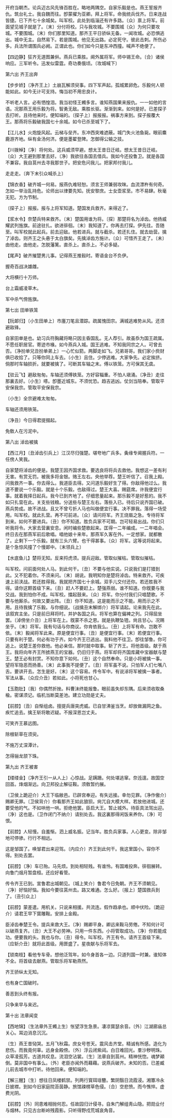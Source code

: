<!-- { "loadSidebar": true } -->
开府当朝杰。论兵迈古风先锋百胜在。略地两隅空。自家乐毅是也。燕王誓报齐仇。筑台礼士。我自魏而往。卽蒙擢为亚卿。拜上将军。命我统兵伐齐。日来连战皆捷。已下齐七十余城矣。叫军校。此处到临淄还有许多路。〔众〕禀上将军。前面望见城子就是了。〔末〕分付将校。只与我攻城。不要围城〔众〕为何只要攻城。不要围城。〔末〕你们那里知道。那齐王平日骄纵无备。一闻攻城。必恐惧逃出。城中无主。自然易下。若是围城。他见无出路。必定死守。彼此击刺。所伤必多。兵法所谓围兵必阙。正谓此也。你们如今只是东冲西撞。喊声不绝便了。 

【四边静】狂齐无道图兼倂。燕兵已乘胜。阃外属将军。师中锡王命。〔合〕诸侯响应。三军听令。迅发似雷霆。奇功奏俄顷。〔攻城喊下〕 

第六出
齐王出奔

【步步娇】〔净齐王上〕土崩瓦解须臾事。四下军声起。孤城累卵危。乐毅何人顿能如此。如今无计可支持。悔当初不用忠良计。

不听老人言。必有恓惶泪。我当初怪王蠋多言。谁知燕国果来报仇。一一如他的言语。况那燕王用乐毅为将。智勇无敌。乘胜长驱。渐渐到来。如何是好。已差探子去打听。且待他来时。便知端的。〔探子上〕报报报。祸事方来到。探子报覆大王。那燕将乐毅破我国七十余城。如今已杀至城下了。 

【江儿水】火炮旋风起。云梯与垒齐。东冲西突难遮蔽。城门失火池鱼毙。眼前麋鹿游齐地。纵有金汤何济。便是墨翟登陴。怎御得公输之技。

【川拨棹】〔净〕将何处。这兵威须早避。想太王昔日迁岐。想太王昔日迁岐。〔众〕大王避到那里去好。〔净〕我欲往各国去借兵。我如今还投鲁卫。就是各国不兼容。我自莒州去寻我那世子。把安危问我儿。把家邦付我儿。

走走走。〔奔下末引众喊杀上〕 

【锦衣香】破齐城一何易。报燕仇难轻恕。须言王师兼弱攻昩。血流漂杵有何奇。怎如一举治乱持危。论师出以律要先知。抚安黎庶。士女壶浆至。市不易肆。秋毫无犯。方为节制。

〔探子上〕报报。报与上将军知道。楚国发兵救齐。来得近了。 

【浆水令】奈楚兵特来救齐。〔末〕楚国用谁为将。〔探〕那楚将名为淖齿。他扬威耀武列旌旗。前途驻扎。欲进徘徊。〔末〕我知道了。你再去打探。伊先往。吾随至。叫军校就此起兵。前去迎敌。他若进兵。就与截杀。若还扎住。就去劫营。擒了淖齿。则齐王之头悬于太白旗矣。先擒淖齿方施计。〔众〕可惜齐王走了。〔未〕由他走。由他走。怎脱藩篱。直杀上。直杀上。不必多疑。

【尾声】破齐摧楚男儿事。记得燕王推毂时。寄语金台不负伊。

握奇百战决雄雌。



大将横行十万师。

台上霜威凌草木。



军中杀气傍旌旗。 

第七出
田单铁笼

【阮郞归】〔小生田单上〕市廛刀笔且潜踪。疏属愧田宗。满城逃难势从风。还须避敌锋。

自家田单是也。幼习兵符胸藏将略只因主昏国乱。无人荐引。故虽忝为国王疏属。不愿任职居官。寄迹市椽。如今燕兵入城。国王逃难。不知我同宗之人。可曾去否。〔净扮单兄丑扮单弟上〕一心忙似箭。两脚走如飞。兄弟哥哥。我们家小赀财俱已收拾了。只等你同上车去。〔小生〕且住。少停逃难。大家争先。必定挨挤。倘那时车轴损折。就要被擒了。可断其车轴之末。傅以铁笼。方可保其无虞。 

【驻云飞】避敌匆匆。车轴还须傅铁笼。方好容辎重。不怕人塡涌。〔净丑〕走往那裏去好。〔小生〕嗏。卽墨近城东。不须忧恐。趋吉逃凶。仗剑当陪奉。管取平安保我宗。管取平安保我宗。

〔小生〕全宗避难太匆匆。



车轴还须用铁笼。

〔净丑〕今日得君提掇起。



免敎人在污泥中。 

第八出
淖齿被擒

【西江月】〔丑淖齿引兵上〕江汉尽归强楚。堪夸地广兵多。夤缘专阃握兵符。一任傍人笑我。

自家楚将淖齿的便是。我楚王因齐国求救。要选良将将兵去救他。我想这一差有利无害。有赏无罚。被我多将金银。赂王左右。央他举荐。楚王听信了。召我上殿。问我救齐一事。你去得么。我道臣去得。又问道乐毅好生了得。你敌得他过么。我道不要说一个乐毅。就是十个乐毅。也敌得过。楚王大喜。赐筵席。许我便宜行事。就着我择日起兵。我今已到齐地了。仔细思量起来。那乐毅不是好惹的。我不如只扎营在此。关支些钱粮。分送些与楚王左右。落些入已。待后只说齐国已破。燕兵势成。故不进战。且又不曾亏折人马也叫做便宜行事。决不罪我。落得一场受用。叫军校。就此扎营。再不可前进。〔众〕请问将军。齐王烧眉之急。专待将军到来。如何不要进兵。〔丑〕你不知道。胜负兵家不可期。岂可轻易出战。你们只听我将令。大家去营裏安息。闲时编些楚歌起来。匡得一二年编成。一二年唱会。终日去在那燕军前后歌唱。唱他娘十来年。那燕军久客在外。一定想家。就都散了。止剩下一个乐毅。就有三头六臂。也干得甚事。〔众〕将军。这等说将起来。是个急惊风撞了个慢郞中。〔末领兵上〕 

【水底鱼儿】楚将无知。反来捋虎须。提兵迎敌。管取似摧枯。管取似摧枯。

叫军校。问前面何处人马。到此何干。〔丑〕不要与他实说。只说我们是打猎到此。又不犯着你。不须来问。〔末〕胡说。我明知你是楚将淖齿。特来救齐。可疾速上前浃战。若还胜得我。我就把齐国七十余城。双手儿交付还你。若还胜我不得。请你这颗首级下来。〔丑〕赶人不要赶上。楚强燕弱。谁不知道。你旣要与我交战。我到怕你不成。叫军校。擂起鼓来。〔众〕将军。你分付我们只唱楚歌。不要与他厮杀。何故又要出阵。〔丑〕你不知道。这是能而示之不能。用而示之不用。且待我擒了乐毅。与你细说。〔战擒丑末解绑介〕将军请起。论来我先在此。该叙宾主坐。只是前日拜将时。并护各国之兵。将军也算在偏裨之列。只得屈坐罢。〔淖傍坐介丑〕上将军在上。旣蒙不杀之恩。就是执鞭坠镫。尙且甘心。况赐坐乎。〔末〕将军。我有句话与你商议。你肯依我么。〔丑〕上将军有命。岂敢不依。〔末〕毅闻将军此来。原是便宜行事。〔丑〕是便宜行事。〔末〕若便宜行事。只要有利于楚。何必有功于齐。如今齐王已逃出。我料他不往卫。卽往邹鲁。你可追上。说楚王差你救他。他必亲信。那时就中取事。斩了齐王。将他首级。献于燕王。我将向年齐王所掳燕王的宝器。仍旧归于燕。将军却将齐国库藏中宝器献与楚王。楚王必有封赏。不知你意下如何。〔丑〕这个自然奉命。只是小将被擒一事。望将军隐恶而扬善。〔末〕此事我不提便了。〔丑〕将军虽不说。只怕军人们七嘴八舌。要讲开去。怎生是好。〔末〕这个容易。传令军中。有说淖将军被擒一事者。军法从事。〔众应介丑〕若如此。小将死也甘心。 

【玉胞肚】〔我〕你偶然折挫。料曹沬终能报鲁。眼前虽失却东隅。后来须收取桑楡。密谋须记。临机当断莫差池。建立功勋是丈夫。

【前腔】〔丑〕自惭组卤。擅提兵唐突虎威。已自甘沸釜当烹。却放做漏网之鱼。疾忙追去。擒王斩将敢迟疑。不报深恩岂丈夫。

可笑齐王慕远图。



除根斩草在须臾。

不施万丈深潭计。



怎得骊龙颔下珠。 

第九出
齐王被害

【缕缕金】〔净齐王引一从人上〕心惊战。足蹒跚。何处堪逃窜。奈迍邅。故国空回首。烽烟渐远。向卫邦投止解征鞍。须敎暂约展。

〔卫侯上跪迎介〕大王下临敝邑。已辟宫奉迎。有失远接。幸勿见罪。〔净作傲介〕赐卿无罪。〔卫侯背介〕你看那齐王如此狼狈。尙兀自大模大样。若放他进城。还要受他的气。不如哄他一哄。拒绝他罢。臣启大王。暂止城外。待臣具法驾出迎。〔净〕这也是。〔卫作闭门不纳介〕请别处去。我这裏那得闲饭来养你。〔净〕可恨。 

【前腔】人轻慢。自羞惭。泗上威名振。记当年。胜负兵家事。人心更变。除非邹地可停骖。行行不相远。

这是邹国了。唤邹君出来迎驾。〔内应介〕齐王到此何干。我这里国小。容你不得。别处去罢。 

【前腔】〔净〕车已殆。马先烦。到处相轻贱。有谁怜。有国难投奔。徘徊展转。向鲁门烟月暂盘桓。还应好看管。

传令齐王已到。宣鲁君出城朝见。〔城上笑介〕鲁君今日免朝。齐王不须朝见。〔净〕好恼好恼。我如今要往莒州去。路又难通。怎么好。〔报上〕楚国救兵到了。〔丑引众上〕 

【前腔】蒙差遣。用机关。只说来相援。共流连。假作趋承也。顺中伏险。〔跪迎介〕请君王早下寳雕鞍。安排上金殿。

臣淖齿奉楚王令。提兵来救大王。〔净〕赐卿平身。卿远来鞍马劳倦。不知何计可以破燕复齐。〔丑〕大王不必劳神。只用一件东西。小将管取成功。〔净〕你若能成功。便要我的头。我也与你。〔丑〕得令。叫军校。齐王有令。请齐王首级下来。〔应斩介丑〕就将此首级。用匣盛了。星夜献与乐将军去。 

【锁南枝】看他专车骨。想他泛驾年。如今身首各一边。只道列国一时兼。谁知体不全。将首级去献燕。管取乐将军勒燕然。

齐王骄纵太无知。



也有身亡国破时。

善恶到头终有报。



只争来早与来迟。 

第十出
法章闻变

【西地锦】〔生法章外王蠋上生〕怅望浮生急景。凄凉寳瑟余音。〔外〕江湖廊庙总关心。耳边消息沉沉。

〔生〕燕王昔恸哭。五月飞秋霜。庶女号苍天。震风击齐堂。精诚有所感。造化为悲伤。而我竟何辜。远身金殿傍。〔外〕浮云闭紫闼。白日难回光。羣沙秽明珠。众草凌孤芳。古道共叹息。流泪空沾裳。〔生〕法章自到莒州。精神恍惚。魂梦顚倒。莫非国中有事么。〔外〕老臣亦闻外而藉藉。说燕兵破齐。未知的否。已差臧儿前去城市中打听。待他回来。便知端的。 

【解三醒】〔生〕想往日凤楼鹤禁。列两行寳珥瑶簪。繁阴翳日流霞浸。湘簟冷永日披襟。到如今旧家庭院苔茵静。旅馆疎楞草色侵。〔合〕空悲愤。而今憔悴。虚费光阴。

【前腔】〔外〕同患难相抛何忍。任故园归计侵寻。自朱门解组靑山隐。把勋业付与烟林。只见古台断岭残霞影。只听得野戍荒城哀角音。

